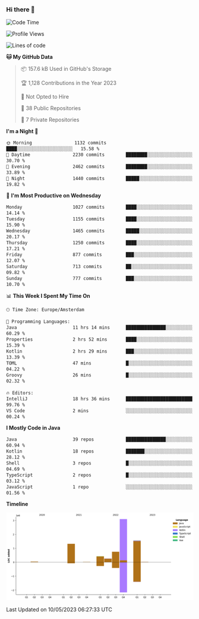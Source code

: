 ### Hi there 👋


<!--START_SECTION:waka-->
![Code Time](http://img.shields.io/badge/Code%20Time-3%2C192%20hrs%2037%20mins-blue)

![Profile Views](http://img.shields.io/badge/Profile%20Views-4-blue)

![Lines of code](https://img.shields.io/badge/From%20Hello%20World%20I%27ve%20Written-7.4%20million%20lines%20of%20code-blue)

**🐱 My GitHub Data** 

> 📦 157.6 kB Used in GitHub's Storage 
 > 
> 🏆 1,128 Contributions in the Year 2023
 > 
> 🚫 Not Opted to Hire
 > 
> 📜 38 Public Repositories 
 > 
> 🔑 7 Private Repositories 
 > 
**I'm a Night 🦉** 

```text
🌞 Morning                1132 commits        ████░░░░░░░░░░░░░░░░░░░░░   15.58 % 
🌆 Daytime                2230 commits        ████████░░░░░░░░░░░░░░░░░   30.70 % 
🌃 Evening                2462 commits        ████████░░░░░░░░░░░░░░░░░   33.89 % 
🌙 Night                  1440 commits        █████░░░░░░░░░░░░░░░░░░░░   19.82 % 
```
📅 **I'm Most Productive on Wednesday** 

```text
Monday                   1027 commits        ████░░░░░░░░░░░░░░░░░░░░░   14.14 % 
Tuesday                  1155 commits        ████░░░░░░░░░░░░░░░░░░░░░   15.90 % 
Wednesday                1465 commits        █████░░░░░░░░░░░░░░░░░░░░   20.17 % 
Thursday                 1250 commits        ████░░░░░░░░░░░░░░░░░░░░░   17.21 % 
Friday                   877 commits         ███░░░░░░░░░░░░░░░░░░░░░░   12.07 % 
Saturday                 713 commits         ██░░░░░░░░░░░░░░░░░░░░░░░   09.82 % 
Sunday                   777 commits         ███░░░░░░░░░░░░░░░░░░░░░░   10.70 % 
```


📊 **This Week I Spent My Time On** 

```text
🕑︎ Time Zone: Europe/Amsterdam

💬 Programming Languages: 
Java                     11 hrs 14 mins      ███████████████░░░░░░░░░░   60.29 % 
Properties               2 hrs 52 mins       ████░░░░░░░░░░░░░░░░░░░░░   15.39 % 
Kotlin                   2 hrs 29 mins       ███░░░░░░░░░░░░░░░░░░░░░░   13.39 % 
TOML                     47 mins             █░░░░░░░░░░░░░░░░░░░░░░░░   04.22 % 
Groovy                   26 mins             █░░░░░░░░░░░░░░░░░░░░░░░░   02.32 % 

🔥 Editors: 
IntelliJ                 18 hrs 36 mins      █████████████████████████   99.76 % 
VS Code                  2 mins              ░░░░░░░░░░░░░░░░░░░░░░░░░   00.24 % 
```

**I Mostly Code in Java** 

```text
Java                     39 repos            ███████████████░░░░░░░░░░   60.94 % 
Kotlin                   18 repos            ███████░░░░░░░░░░░░░░░░░░   28.12 % 
Shell                    3 repos             █░░░░░░░░░░░░░░░░░░░░░░░░   04.69 % 
TypeScript               2 repos             █░░░░░░░░░░░░░░░░░░░░░░░░   03.12 % 
JavaScript               1 repo              ░░░░░░░░░░░░░░░░░░░░░░░░░   01.56 % 
```



**Timeline**

![Lines of Code chart](https://raw.githubusercontent.com/powercasgamer/powercasgamer/master/assets/bar_graph.png)


 Last Updated on 10/05/2023 06:27:33 UTC
<!--END_SECTION:waka-->
